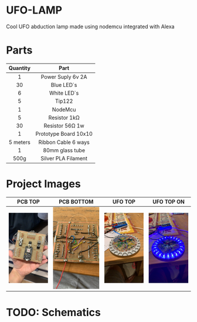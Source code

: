 # UFO-LAMP

Cool UFO abduction lamp made using nodemcu integrated with Alexa

# Parts

| Quantity |         Part          |
| :------: | :-------------------: |
|    1     |   Power Suply 6v 2A   |
|    30    |      Blue LED`s       |
|    6     |      White LED`s      |
|    5     |        Tip122         |
|    1     |        NodeMcu        |
|    5     |     Resistor 1kΩ      |
|    30    |    Resistor 56Ω 1w    |
|    1     | Prototype Board 10x10 |
| 5 meters |  Ribbon Cable 6 ways  |
|    1     |    80mm glass tube    |
|   500g   |  Silver PLA Filament  |

# Project Images

|                     PCB TOP                     |                   PCB BOTTOM                    |                     UFO TOP                     |                   UFO TOP ON                    |
| :---------------------------------------------: | :---------------------------------------------: | :---------------------------------------------: | :---------------------------------------------: |
| <img src="./images/20200317.1.JPG" width="200"> | <img src="./images/20200317.2.JPG" width="200"> | <img src="./images/20200317.4.JPG" width="200"> | <img src="./images/20200317.5.JPG" width="200"> |

# TODO: Schematics
